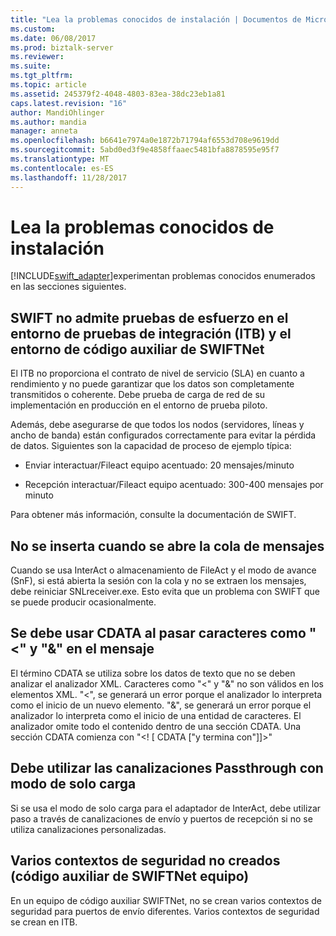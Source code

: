 ```yaml
---
title: "Lea la problemas conocidos de instalación | Documentos de Microsoft"
ms.custom: 
ms.date: 06/08/2017
ms.prod: biztalk-server
ms.reviewer: 
ms.suite: 
ms.tgt_pltfrm: 
ms.topic: article
ms.assetid: 245379f2-4048-4803-83ea-38dc23eb1a81
caps.latest.revision: "16"
author: MandiOhlinger
ms.author: mandia
manager: anneta
ms.openlocfilehash: b6641e7974a0e1872b71794af6553d708e9619dd
ms.sourcegitcommit: 5abd0ed3f9e4858ffaaec5481bfa8878595e95f7
ms.translationtype: MT
ms.contentlocale: es-ES
ms.lasthandoff: 11/28/2017
---
```

# <a name="read-the-installation-known-issues"></a>Lea la problemas conocidos de instalación
[!INCLUDE[swift_adapter](../../includes/swift-adapter-md.md)]experimentan problemas conocidos enumerados en las secciones siguientes.  
  
## <a name="swift-does-not-support-stress-testing-on-integration-test-bed-itb-and-swiftnet-stub-environment"></a>SWIFT no admite pruebas de esfuerzo en el entorno de pruebas de integración (ITB) y el entorno de código auxiliar de SWIFTNet  
 El ITB no proporciona el contrato de nivel de servicio (SLA) en cuanto a rendimiento y no puede garantizar que los datos son completamente transmitidos o coherente. Debe prueba de carga de red de su implementación en producción en el entorno de prueba piloto.  
  
 Además, debe asegurarse de que todos los nodos (servidores, líneas y ancho de banda) están configurados correctamente para evitar la pérdida de datos. Siguientes son la capacidad de proceso de ejemplo típica:  
  
-   Enviar interactuar/Fileact equipo acentuado: 20 mensajes/minuto  
  
-   Recepción interactuar/Fileact equipo acentuado: 300-400 mensajes por minuto  
  
 Para obtener más información, consulte la documentación de SWIFT.  
  
## <a name="messages-not-pushed-when-queue-is-open"></a>No se inserta cuando se abre la cola de mensajes  
 Cuando se usa InterAct o almacenamiento de FileAct y el modo de avance (SnF), si está abierta la sesión con la cola y no se extraen los mensajes, debe reiniciar SNLreceiver.exe. Esto evita que un problema con SWIFT que se puede producir ocasionalmente.  
  
## <a name="you-must-use-cdata-when-passing-characters-like--and--in-message"></a>Se debe usar CDATA al pasar caracteres como "<" y "&" en el mensaje  
 El término CDATA se utiliza sobre los datos de texto que no se deben analizar el analizador XML.  Caracteres como "<" y "&" no son válidos en los elementos XML. "<", se generará un error porque el analizador lo interpreta como el inicio de un nuevo elemento. "&", se generará un error porque el analizador lo interpreta como el inicio de una entidad de caracteres. El analizador omite todo el contenido dentro de una sección CDATA. Una sección CDATA comienza con "\<! [ CDATA ["y termina con"]]\>"  
  
## <a name="you-must-use-passthrough-pipelines-with-payload-only-mode"></a>Debe utilizar las canalizaciones Passthrough con modo de solo carga  
 Si se usa el modo de solo carga para el adaptador de InterAct, debe utilizar paso a través de canalizaciones de envío y puertos de recepción si no se utiliza canalizaciones personalizadas.  
  
## <a name="multiple-security-contexts-not-created-swiftnet-stub-computer"></a>Varios contextos de seguridad no creados (código auxiliar de SWIFTNet equipo)  
 En un equipo de código auxiliar SWIFTNet, no se crean varios contextos de seguridad para puertos de envío diferentes. Varios contextos de seguridad se crean en ITB.